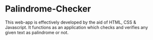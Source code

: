 # Palindrome-Checker
This web-app is effectively developed by the aid of HTML, CSS &amp; Javascript.
It functions as an application which checks and verifies any given text as palindrome or not.


